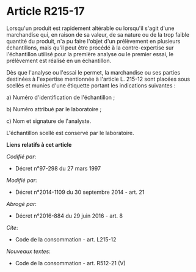 # Article R215-17

Lorsqu'un produit est rapidement altérable ou lorsqu'il s'agit d'une marchandise qui, en raison de sa valeur, de sa nature ou
de la trop faible quantité du produit, n'a pu faire l'objet d'un prélèvement en plusieurs échantillons, mais qu'il peut être
procédé à la contre-expertise sur l'échantillon utilisé pour la première analyse ou le premier essai, le prélèvement est
réalisé en un échantillon. 

Dès que l'analyse ou l'essai le permet, la marchandise ou ses parties destinées à l'expertise mentionnée à l'article L.
215-12 sont placées sous scellés et munies d'une étiquette portant les indications suivantes : 

a) Numéro d'identification de l'échantillon ; 

b) Numéro attribué par le laboratoire ; 

c) Nom et signature de l'analyste. 

L'échantillon scellé est conservé par le laboratoire.

**Liens relatifs à cet article**

_Codifié par_:

  - Décret n°97-298 du 27 mars 1997

_Modifié par_:

  - Décret n°2014-1109 du 30 septembre 2014 - art. 21

_Abrogé par_:

  - Décret n°2016-884 du 29 juin 2016 - art. 8

_Cite_:

  - Code de la consommation - art. L215-12

_Nouveaux textes_:

  - Code de la consommation - art. R512-21 (V)
